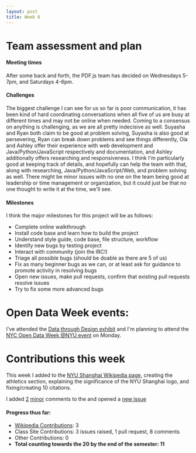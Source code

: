 ```yaml
---
layout: post
title: Week 6
---
```



Team assessment and plan
======

#### Meeting times
After some back and forth, the PDF.js team has decided on Wednesdays 5-7pm, and Saturdays 4-6pm.

#### Challenges
The biggest challenge I can see for us so far is poor communication, it has been kind of hard coordinating conversations when all five of us are busy at different times and may not be online when needed. Coming to a consensus on anything is challenging, as we are all pretty indecisive as well. Suyasha and Ryan both claim to be good at problem solving, Suyasha is also good at persevering, Ryan can break down problems and see things differently, Ola and Ashley offer their experience with web development and Java/Python/JavaScript respectively and documentation, and Ashley additionally offers researching and responsiveness. I think I'm particularly good at keeping track of details, and hopefully can help the team with that, along with researching, Java/Python/JavaScript/Web, and problem solving as well. There might be minor issues with no one on the team being good at leadership or time management or organization, but it could just be that no one thought to write it at the time, we'll see.

#### Milestones
I think the major milestones for this project will be as follows:
  - Complete online walkthrough
  - Install code base and learn how to build the project
  - Understand style guide, code base, file structure, workflow
  - Identify new bugs by testing project
  - Interact with community (join the IRC!)
  - Triage all possible bugs (should be doable as there are 5 of us)
  - Fix as many beginner bugs as we can, or at least ask for guidance to promote activity in resolving bugs
  - Open new issues, make pull requests, confirm that existing pull requests resolve issues
  - Try to fix some more advanced bugs


Open Data Week events:
======

I've attended the [Data through Design exhibit](http://www.open-data.nyc/#details80) and I'm planning to attend the [NYC Open Data Week @NYU event](http://www.open-data.nyc/#details75) on Monday.


Contributions this week
======

This week I added to the [NYU Shanghai Wikipedia page](https://en.wikipedia.org/wiki/New_York_University_Shanghai), creating the athletics section, explaining the significance of the NYU Shanghai logo, and fixing/creating 10 citations.

I added [2](https://github.com/joannakl/cs480_s18/issues/93) [minor](https://github.com/joannakl/cs480_s18/pull/91) comments to the and opened a [new issue](https://github.com/joannakl/cs480_s18/issues/95)

#### Progress thus far:
  - [Wikipedia Contributions](https://en.wikipedia.org/wiki/Special:Contributions/Dorasun): 3
  - Class Site Contributions: 3 issues raised, 1 pull request, 8 comments
  - Other Contributions: 0
  - **Total counting towards the 20 by the end of the semester: 11**
